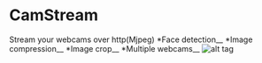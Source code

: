 # CamStream
Stream your webcams over http(Mjpeg)
*Face detection__
*Image compression__
*Image crop__
*Multiple webcams__
![alt tag](https://raw.githubusercontent.com/avramit/CamStream/master/screenshot.png)

